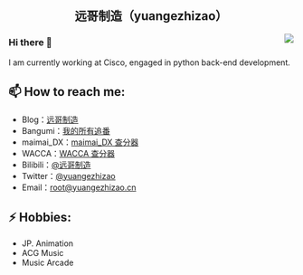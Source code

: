 <h2 align="center">远哥制造（yuangezhizao）</h2>

<img align="right" src="https://github-readme-stats.vercel.app/api?username=yuangezhizao&show_icons=true&hide_border=true&theme=default&locale=cn&count_private=true"/>

### Hi there 👋

I am currently working at Cisco, engaged in python back-end development.

## 📫 How to reach me: 
- Blog：[远哥制造](https://github.com/yuangezhizao/www)
- Bangumi：[我的所有追番](https://lab.yuangezhizao.cn/bangumi)
- maimai_DX：[maimai_DX 查分器](https://maimai.yuangezhizao.cn)
- WACCA：[WACCA 查分器](https://wacca.yuangezhizao.cn)
- Bilibili：[@远哥制造](https://space.bilibili.com/25622031)
- Twitter：[@yuangezhizao](https://twitter.com/yuangezhizao)
- Email：[root@yuangezhizao.cn](mailto:root@yuangezhizao.cn)

## ⚡ Hobbies: 
- JP. Animation
- ACG Music
- Music Arcade

